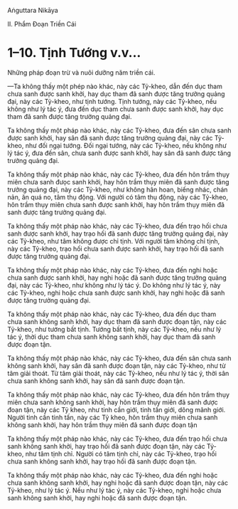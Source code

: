 Aṅguttara Nikāya

II. Phẩm Ðoạn Triền Cái

# 1–10. Tịnh Tướng v.v...

Những pháp đoạn trừ và nuôi dưỡng năm triền cái.

—Ta không thấy một phép nào khác, này các Tỷ-kheo, dẫn đến dục tham chưa sanh được sanh khởi, hay dục tham đã sanh được tăng trưởng quảng đại, này các Tỷ-kheo, như tịnh tướng. Tịnh tướng, này các Tỷ-kheo, nếu không như lý tác ý, đưa đến dục tham chưa sanh được sanh khởi, hay dục tham đã sanh được tăng trưởng quảng đại.

Ta không thấy một pháp nào khác, này các Tỷ-kheo, đưa đến sân chưa sanh được sanh khởi, hay sân đã sanh được tăng trưởng quảng đại, này các Tỷ-kheo, như đối ngại tướng. Ðối ngại tướng, này các Tỷ-kheo, nếu không như lý tác ý, đưa đến sân, chưa sanh được sanh khởi, hay sân đã sanh được tăng trưởng quảng đại.

Ta không thấy một pháp nào khác, này các Tỷ-kheo, đưa đến hôn trầm thụy miên chưa sanh đưọc sanh khởi, hay hôn trầm thụy miên đã sanh được tăng trưởng quảng đại, này các Tỷ-kheo, như không hân hoan, biếng nhác, chán nản, ăn quá no, tâm thụ động. Với người có tâm thụ động, này các Tỷ-kheo, hôn trầm thụy miên chưa sanh được sanh khởi, hay hôn trầm thụy miên đã sanh được tăng trưởng quảng đại.

Ta không thấy một pháp nào khác, này các Tỷ-kheo, đưa đến trạo hối chưa sanh được sanh khởi, hay trạo hối đã sanh được tăng trưởng quảng đại, này các Tỷ-kheo, như tâm không được chỉ tịnh. Với người tâm không chỉ tịnh, này các Tỷ-kheo, trạo hối chưa sanh được sanh khởi, hay trạo hối đã sanh được tăng trưởng quảng đại.

Ta không thấy một pháp nào khác, này các Tỷ-kheo, đưa đến nghi hoặc chưa sanh được sanh khởi, hay nghi hoặc đã sanh được tăng trưởng quảng đại, này các Tỷ-kheo, như không như lý tác ý. Do không như lý tác ý, này các Tỷ-kheo, nghi hoặc chưa sanh được sanh khởi, hay nghi hoặc đã sanh được tăng trưởng quảng đại.

Ta không thấy một pháp nào khác, này các Tỷ-kheo, đưa đến dục tham chưa sanh không sanh khởi, hay dục tham đã sanh được đoạn tận, này các Tỷ-kheo, như tướng bất tịnh. Tướng bất tịnh, này các Tỷ-kheo, nếu như lý tác ý, thời dục tham chưa sanh không sanh khởi, hay dục tham đã sanh được đoạn tận.

Ta không thấy một pháp nào khác, này các Tỷ-kheo, đưa đến sân chưa sanh không sanh khởi, hay sân đã sanh được đoạn tận, này các Tỷ-kheo, như từ tâm giải thoát. Từ tâm giải thoát, này các Tỷ-kheo, nếu như lý tác ý, thời sân chưa sanh không sanh khởi, hay sân đã sanh được đoạn tận.

Ta không thấy một pháp nào khác, này các Tỷ-kheo, đưa đến hôn trầm thụy miên chưa sanh không sanh khởi, hay hôn trầm thụy miên đã sanh được đoạn tận, này các Tỷ kheo, như tinh cần giới, tinh tấn giới, dõng mãnh giới. Người tinh cần tinh tấn, này các Tỷ kheo, hôn trầm thụy miên chưa sanh không sanh khởi, hay hôn trầm thụy miên đã sanh được đoạn tận

Ta không thấy một pháp nào khác, này các Tỷ-kheo, đưa đến trạo hối chưa sanh không sanh khởi, hay trạo hối đã sanh được đoạn tận, này các Tỷ-kheo, như tâm tịnh chỉ. Người có tâm tịnh chỉ, này các Tỷ-kheo, trạo hối chưa sanh không sanh khởi, hay trạo hối đã sanh được đoạn tận.

Ta không thấy một pháp nào khác, này các Tỷ-kheo, đưa đến nghi hoặc chưa sanh không sanh khởi, hay nghi hoặc đã sanh được đoạn tận, này các Tỷ-kheo, như lý tác ý. Nếu như lý tác ý, này các Tỷ-kheo, nghi hoặc chưa sanh không sanh khởi, hay nghi hoặc đã sanh được đoạn tận.

